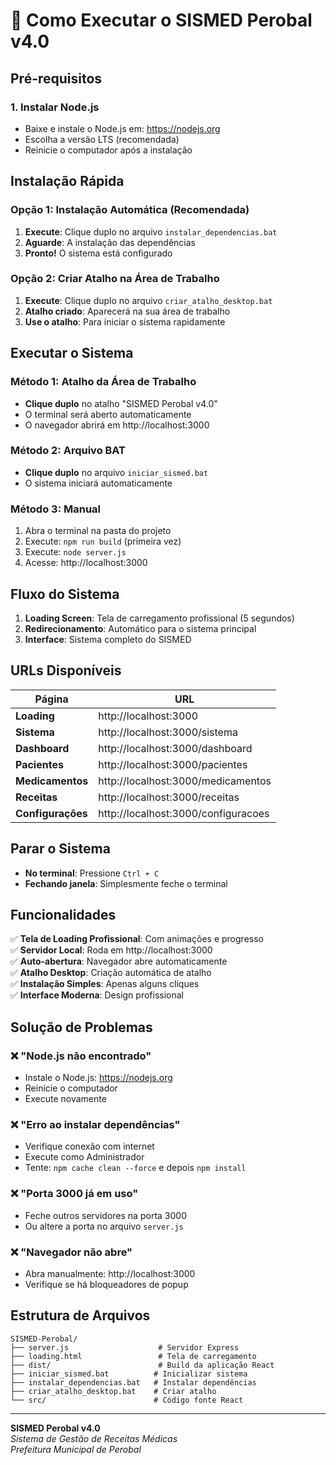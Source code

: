 
# 🚀 Como Executar o SISMED Perobal v4.0

## Pré-requisitos

### 1. Instalar Node.js
- Baixe e instale o Node.js em: https://nodejs.org
- Escolha a versão LTS (recomendada)
- Reinicie o computador após a instalação

## Instalação Rápida

### Opção 1: Instalação Automática (Recomendada)
1. **Execute**: Clique duplo no arquivo `instalar_dependencias.bat`
2. **Aguarde**: A instalação das dependências
3. **Pronto!** O sistema está configurado

### Opção 2: Criar Atalho na Área de Trabalho
1. **Execute**: Clique duplo no arquivo `criar_atalho_desktop.bat`
2. **Atalho criado**: Aparecerá na sua área de trabalho
3. **Use o atalho**: Para iniciar o sistema rapidamente

## Executar o Sistema

### Método 1: Atalho da Área de Trabalho
- **Clique duplo** no atalho "SISMED Perobal v4.0"
- O terminal será aberto automaticamente
- O navegador abrirá em http://localhost:3000

### Método 2: Arquivo BAT
- **Clique duplo** no arquivo `iniciar_sismed.bat`
- O sistema iniciará automaticamente

### Método 3: Manual
1. Abra o terminal na pasta do projeto
2. Execute: `npm run build` (primeira vez)
3. Execute: `node server.js`
4. Acesse: http://localhost:3000

## Fluxo do Sistema

1. **Loading Screen**: Tela de carregamento profissional (5 segundos)
2. **Redirecionamento**: Automático para o sistema principal
3. **Interface**: Sistema completo do SISMED

## URLs Disponíveis

| Página | URL |
|--------|-----|
| **Loading** | http://localhost:3000 |
| **Sistema** | http://localhost:3000/sistema |
| **Dashboard** | http://localhost:3000/dashboard |
| **Pacientes** | http://localhost:3000/pacientes |
| **Medicamentos** | http://localhost:3000/medicamentos |
| **Receitas** | http://localhost:3000/receitas |
| **Configurações** | http://localhost:3000/configuracoes |

## Parar o Sistema

- **No terminal**: Pressione `Ctrl + C`
- **Fechando janela**: Simplesmente feche o terminal

## Funcionalidades

✅ **Tela de Loading Profissional**: Com animações e progresso  
✅ **Servidor Local**: Roda em http://localhost:3000  
✅ **Auto-abertura**: Navegador abre automaticamente  
✅ **Atalho Desktop**: Criação automática de atalho  
✅ **Instalação Simples**: Apenas alguns cliques  
✅ **Interface Moderna**: Design profissional  

## Solução de Problemas

### ❌ "Node.js não encontrado"
- Instale o Node.js: https://nodejs.org
- Reinicie o computador
- Execute novamente

### ❌ "Erro ao instalar dependências"
- Verifique conexão com internet
- Execute como Administrador
- Tente: `npm cache clean --force` e depois `npm install`

### ❌ "Porta 3000 já em uso"
- Feche outros servidores na porta 3000
- Ou altere a porta no arquivo `server.js`

### ❌ "Navegador não abre"
- Abra manualmente: http://localhost:3000
- Verifique se há bloqueadores de popup

## Estrutura de Arquivos

```
SISMED-Perobal/
├── server.js                    # Servidor Express
├── loading.html                 # Tela de carregamento
├── dist/                        # Build da aplicação React
├── iniciar_sismed.bat          # Inicializar sistema
├── instalar_dependencias.bat   # Instalar dependências
├── criar_atalho_desktop.bat    # Criar atalho
└── src/                        # Código fonte React
```

---

**SISMED Perobal v4.0**  
*Sistema de Gestão de Receitas Médicas*  
*Prefeitura Municipal de Perobal*
